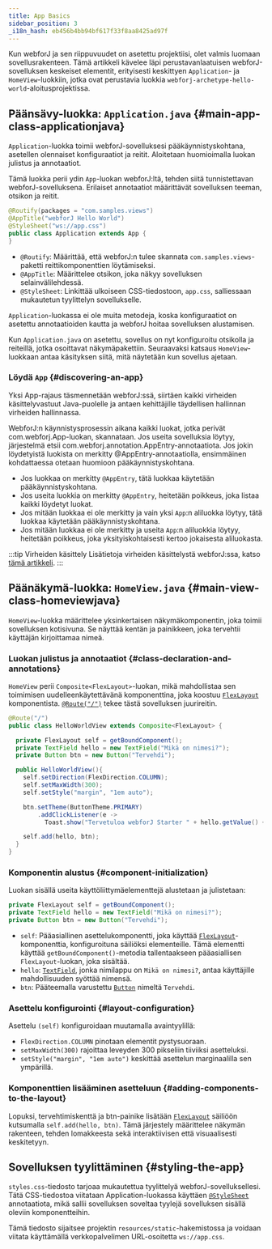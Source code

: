 ```yaml
---
title: App Basics
sidebar_position: 3
_i18n_hash: eb456b4bb94bf617f33f8aa8425ad97f
---
```

Kun webforJ ja sen riippuvuudet on asetettu projektiisi, olet valmis luomaan sovellusrakenteen. Tämä artikkeli kävelee läpi perustavanlaatuisen webforJ-sovelluksen keskeiset elementit, erityisesti keskittyen `Application`- ja `HomeView`-luokkiin, jotka ovat perustavia luokkia `webforj-archetype-hello-world`-aloitusprojektissa.

## Päänsävy-luokka: `Application.java` {#main-app-class-applicationjava}

`Application`-luokka toimii webforJ-sovelluksesi pääkäynnistyskohtana, asetellen olennaiset konfiguraatiot ja reitit. Aloitetaan huomioimalla luokan julistus ja annotaatiot.

Tämä luokka perii ydin `App`-luokan webforJ:ltä, tehden siitä tunnistettavan webforJ-sovelluksena. Erilaiset annotaatiot määrittävät sovelluksen teeman, otsikon ja reitit.

```java
@Routify(packages = "com.samples.views")
@AppTitle("webforJ Hello World")
@StyleSheet("ws://app.css")
public class Application extends App {
}
```

- `@Routify`: Määrittää, että webforJ:n tulee skannata `com.samples.views`-paketti reittikomponenttien löytämiseksi.
- `@AppTitle`: Määrittelee otsikon, joka näkyy sovelluksen selainvälilehdessä.
- `@StyleSheet`: Linkittää ulkoiseen CSS-tiedostoon, `app.css`, salliessaan mukautetun tyylittelyn sovellukselle.

`Application`-luokassa ei ole muita metodeja, koska konfiguraatiot on asetettu annotaatioiden kautta ja webforJ hoitaa sovelluksen alustamisen.

Kun `Application.java` on asetettu, sovellus on nyt konfiguroitu otsikolla ja reiteillä, jotka osoittavat näkymäpakettiin. Seuraavaksi katsaus `HomeView`-luokkaan antaa käsityksen siitä, mitä näytetään kun sovellus ajetaan.

### Löydä `App` {#discovering-an-app}

Yksi <JavadocLink type="foundation" location="com/webforj/App" code='true'>App</JavadocLink>-rajaus täsmennetään webforJ:ssä, siirtäen kaikki virheiden käsittelyvastuut Java-puolelle ja antaen kehittäjille täydellisen hallinnan virheiden hallinnassa.

WebforJ:n käynnistysprosessin aikana kaikki luokat, jotka perivät <JavadocLink type="foundation" location="com/webforj/App" code='true'>com.webforj.App</JavadocLink>-luokan, skannataan. Jos useita sovelluksia löytyy, järjestelmä etsii <JavadocLink type="foundation" location="com/webforj/annotation/AppEntry" code='true'>com.webforj.annotation.AppEntry</JavadocLink>-annotaatiota. Jos jokin löydetyistä luokista on merkitty <JavadocLink type="foundation" location="com/webforj/annotation/AppEntry" code='true'>@AppEntry</JavadocLink>-annotaatiolla, ensimmäinen kohdattaessa otetaan huomioon pääkäynnistyskohtana.

- Jos luokkaa on merkitty `@AppEntry`, tätä luokkaa käytetään pääkäynnistyskohtana.
- Jos useita luokkia on merkitty `@AppEntry`, heitetään poikkeus, joka listaa kaikki löydetyt luokat.
- Jos mitään luokkaa ei ole merkitty ja vain yksi `App`:n aliluokka löytyy, tätä luokkaa käytetään pääkäynnistyskohtana.
- Jos mitään luokkaa ei ole merkitty ja useita `App`:n aliluokkia löytyy, heitetään poikkeus, joka yksityiskohtaisesti kertoo jokaisesta aliluokasta.

:::tip Virheiden käsittely
Lisätietoja virheiden käsittelystä webforJ:ssa, katso [tämä artikkeli](../advanced/error-handling).
:::

## Päänäkymä-luokka: `HomeView.java` {#main-view-class-homeviewjava}

`HomeView`-luokka määrittelee yksinkertaisen näkymäkomponentin, joka toimii sovelluksen kotisivuna. Se näyttää kentän ja painikkeen, joka tervehtii käyttäjän kirjoittamaa nimeä.

### Luokan julistus ja annotaatiot {#class-declaration-and-annotations}

`HomeView` perii `Composite<FlexLayout>`-luokan, mikä mahdollistaa sen toimimisen uudelleenkäytettävänä komponenttina, joka koostuu [`FlexLayout`](../components/flex-layout) komponentista. [`@Route("/")`](../routing/overview) tekee tästä sovelluksen juurireitin.

```java
@Route("/")
public class HelloWorldView extends Composite<FlexLayout> {

  private FlexLayout self = getBoundComponent();
  private TextField hello = new TextField("Mikä on nimesi?");
  private Button btn = new Button("Tervehdi");

  public HelloWorldView(){
    self.setDirection(FlexDirection.COLUMN);
    self.setMaxWidth(300);
    self.setStyle("margin", "1em auto");

    btn.setTheme(ButtonTheme.PRIMARY)
        .addClickListener(e -> 
          Toast.show("Tervetuloa webforJ Starter " + hello.getValue() + "!", Theme.GRAY));

    self.add(hello, btn);
  }
}
```

### Komponentin alustus {#component-initialization}

Luokan sisällä useita käyttöliittymäelementtejä alustetaan ja julistetaan:

```java
private FlexLayout self = getBoundComponent();
private TextField hello = new TextField("Mikä on nimesi?");
private Button btn = new Button("Tervehdi");
```

- `self`: Pääasiallinen asettelukomponentti, joka käyttää [`FlexLayout`](../components/flex-layout)-komponenttia, konfiguroituna säiliöksi elementeille. Tämä elementti käyttää `getBoundComponent()`-metodia tallentaakseen pääasiallisen `FlexLayout`-luokan, joka sisältää.
- `hello`: [`TextField`](../components/fields/textfield), jonka nimilappu on `Mikä on nimesi?`, antaa käyttäjille mahdollisuuden syöttää nimensä.
- `btn`: Pääteemalla varustettu [`Button`](../components/button) nimeltä `Tervehdi`.

### Asettelu konfigurointi {#layout-configuration}

Asettelu `(self)` konfiguroidaan muutamalla avaintyylillä:

- `FlexDirection.COLUMN` pinotaan elementit pystysuoraan.
- `setMaxWidth(300)` rajoittaa leveyden 300 pikseliin tiiviiksi asetteluksi.
- `setStyle("margin", "1em auto")` keskittää asettelun marginaalilla sen ympärillä.

### Komponenttien lisääminen asetteluun {#adding-components-to-the-layout}
Lopuksi, tervehtimiskenttä ja btn-painike lisätään [`FlexLayout`](../components/flex-layout) säiliöön kutsumalla `self.add(hello, btn)`. Tämä järjestely määrittelee näkymän rakenteen, tehden lomakkeesta sekä interaktiivisen että visuaalisesti keskitetyyn.

## Sovelluksen tyylittäminen {#styling-the-app}

`styles.css`-tiedosto tarjoaa mukautettua tyylittelyä webforJ-sovelluksellesi. Tätä CSS-tiedostoa viitataan Application-luokassa käyttäen [`@StyleSheet`](../managing-resources/importing-assets#importing-css-files) annotaatiota, mikä sallii sovelluksen soveltaa tyylejä sovelluksen sisällä oleviin komponentteihin.

Tämä tiedosto sijaitsee projektin `resources/static`-hakemistossa ja voidaan viitata käyttämällä verkkopalvelimen URL-osoitetta `ws://app.css`.
